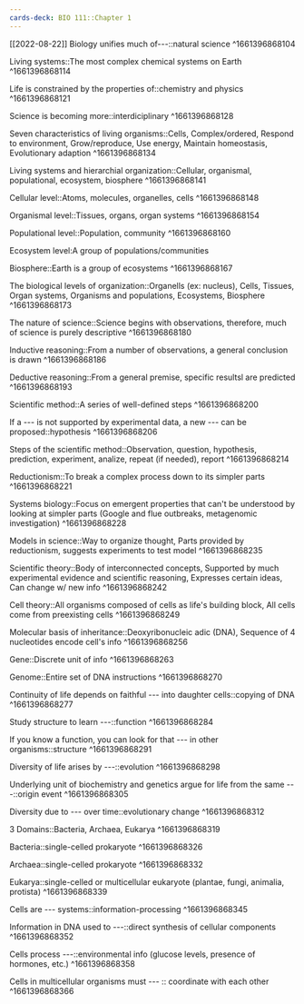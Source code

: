 ```yaml
---
cards-deck: BIO 111::Chapter 1
---
```


[[2022-08-22]]
Biology unifies much of---::natural science
^1661396868104

Living systems::The most complex chemical systems on Earth
^1661396868114

Life is constrained by the properties of::chemistry and physics
^1661396868121

Science is becoming more::interdiciplinary
^1661396868128

Seven characteristics of living organisms::Cells, Complex/ordered, Respond to environment, Grow/reproduce, Use energy, Maintain homeostasis, Evolutionary adaption
^1661396868134

Living systems and hierarchial organization::Cellular, organismal, populational, ecosystem, biosphere
^1661396868141

Cellular level::Atoms, molecules, organelles, cells
^1661396868148

Organismal level::Tissues, organs, organ systems
^1661396868154

Populational level::Population, community
^1661396868160

Ecosystem level:A group of populations/communities

Biosphere::Earth is a group of ecosystems
^1661396868167

The biological levels of organization::Organells (ex: nucleus), Cells, Tissues, Organ systems, Organisms and populations, Ecosystems, Biosphere
^1661396868173

The nature of science::Science begins with observations, therefore, much of science is purely descriptive
^1661396868180

Inductive reasoning::From a number of observations, a general conclusion is drawn
^1661396868186

Deductive reasoning::From a general premise, specific resultsl are predicted
^1661396868193

Scientific method::A series of well-defined steps
^1661396868200

If a --- is not supported by experimental data, a new --- can be proposed::hypothesis
^1661396868206

Steps of the scientific method::Observation, question, hypothesis, prediction, experiment, analize, repeat (if needed), report
^1661396868214

Reductionism::To break a complex process down to its simpler parts
^1661396868221

Systems biology::Focus on emergent properties that can't be understood by looking at simpler parts (Google and flue outbreaks, metagenomic investigation)
^1661396868228

Models in science::Way to organize thought, Parts provided by reductionism, suggests experiments to test model
^1661396868235

Scientific theory::Body of interconnected concepts, Supported by much experimental evidence and scientific reasoning, Expresses certain ideas, Can change w/ new info
^1661396868242

Cell theory::All organisms composed of cells as life's building block, All cells come from preexisting cells
^1661396868249

Molecular basis of inheritance::Deoxyribonucleic adic (DNA), Sequence of 4 nucleotides encode cell's info
^1661396868256

Gene::Discrete unit of info
^1661396868263

Genome::Entire set of DNA instructions
^1661396868270

Continuity of life depends on faithful --- into daughter cells::copying of DNA
^1661396868277

Study structure to learn ---::function
^1661396868284

If you know a function, you can look for that --- in other organisms::structure
^1661396868291

Diversity of life arises by ---::evolution
^1661396868298

Underlying unit of biochemistry and genetics argue for life from the same ---::origin event
^1661396868305

Diversity due to --- over time::evolutionary change
^1661396868312

3 Domains::Bacteria, Archaea, Eukarya
^1661396868319

Bacteria::single-celled prokaryote
^1661396868326

Archaea::single-celled prokaryote
^1661396868332

Eukarya::single-celled or multicellular eukaryote (plantae, fungi, animalia, protista)
^1661396868339

Cells are --- systems::information-processing
^1661396868345

Information in DNA used to ---::direct synthesis of cellular components
^1661396868352

Cells process ---::environmental info (glucose levels, presence of hormones, etc.)
^1661396868358

Cells in multicellular organisms must --- :: coordinate with each other
^1661396868366




